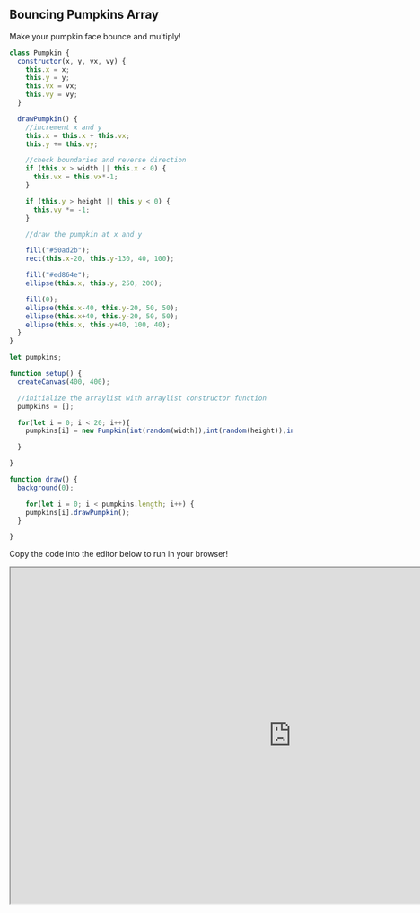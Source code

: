 ## Bouncing Pumpkins Array

<script src="p5/p5.js"></script>
<script src="bouncing_pumpkins_array.js"></script>

Make your pumpkin face bounce and multiply!

<div id="sketch">
</div>

```javascript
class Pumpkin {
  constructor(x, y, vx, vy) {
    this.x = x;
    this.y = y;
    this.vx = vx;
    this.vy = vy;
  }

  drawPumpkin() {
    //increment x and y
    this.x = this.x + this.vx;
    this.y += this.vy;

    //check boundaries and reverse direction
    if (this.x > width || this.x < 0) {
      this.vx = this.vx*-1;
    }

    if (this.y > height || this.y < 0) {
      this.vy *= -1;
    }

    //draw the pumpkin at x and y

    fill("#50ad2b");
    rect(this.x-20, this.y-130, 40, 100);

    fill("#ed864e");
    ellipse(this.x, this.y, 250, 200);

    fill(0);
    ellipse(this.x-40, this.y-20, 50, 50);
    ellipse(this.x+40, this.y-20, 50, 50);
    ellipse(this.x, this.y+40, 100, 40);
  }
}

let pumpkins;

function setup() {
  createCanvas(400, 400);

  //initialize the arraylist with arraylist constructor function
  pumpkins = [];

  for(let i = 0; i < 20; i++){
    pumpkins[i] = new Pumpkin(int(random(width)),int(random(height)),int(random(2,7)),int(random(2,7)));

  }

}

function draw() {
  background(0);

    for(let i = 0; i < pumpkins.length; i++) {
    pumpkins[i].drawPumpkin();
  }

}

```

Copy the code into the editor below to run in your browser!

<iframe id="p5.js web editor embed"
    title="p5.js web editor embed"
    width="1000"
    height="600"
    src="https://editor.p5js.org/">
</iframe>
